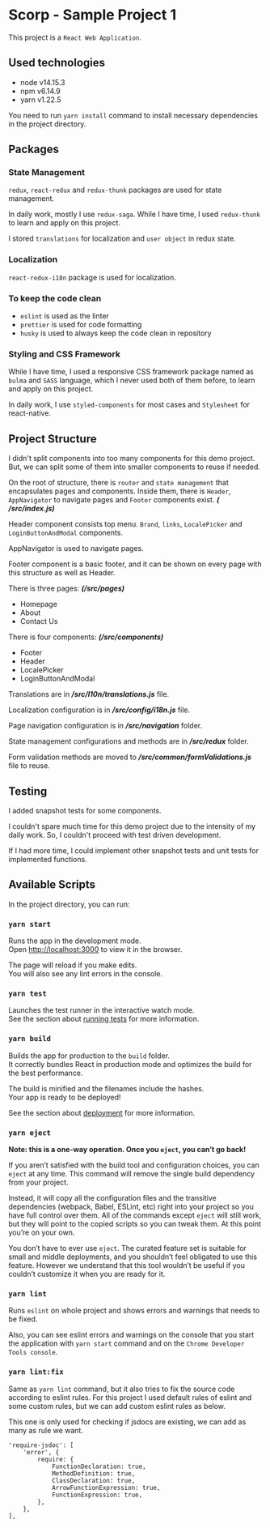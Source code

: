 # Scorp - Sample Project 1

This project is a `React Web Application`.

## Used technologies

- node v14.15.3
- npm v6.14.9
- yarn v1.22.5

You need to run `yarn install` command to install necessary dependencies in the project directory.

## Packages

### State Management

`redux`, `react-redux` and `redux-thunk` packages are used for state management.

In daily work, mostly I use `redux-saga`. While I have time, I used `redux-thunk` to learn and apply on this project.

I stored `translations` for localization and `user object` in redux state.

### Localization

`react-redux-i18n` package is used for localization.

### To keep the code clean

- `eslint` is used as the linter
- `prettier` is used for code formatting
- `husky` is used to always keep the code clean in repository

### Styling and CSS Framework

While I have time, I used a responsive CSS framework package named as `bulma` and `SASS` language, which I never used
both of them before, to learn and apply on this project.

In daily work, I use `styled-components` for most cases and `Stylesheet` for react-native.

## Project Structure

I didn't split components into too many components for this demo project. But, we can split some of them into smaller
components to reuse if needed.

On the root of structure, there is `router` and `state management` that encapsulates pages and components. Inside them,
there is `Header`, `AppNavigator` to navigate pages and `Footer` components exist. ***(
/src/index.js)***

Header component consists top menu. `Brand`, `links`, `LocalePicker` and `LoginButtonAndModal` components.

AppNavigator is used to navigate pages.

Footer component is a basic footer, and it can be shown on every page with this structure as well as Header.

There is three pages: ***(/src/pages)***

- Homepage
- About
- Contact Us

There is four components: ***(/src/components)***

- Footer
- Header
- LocalePicker
- LoginButtonAndModal

Translations are in ***/src/l10n/translations.js*** file.

Localization configuration is in ***/src/config/i18n.js*** file.

Page navigation configuration is in ***/src/navigation*** folder.

State management configurations and methods are in ***/src/redux*** folder.

Form validation methods are moved to ***/src/common/formValidations.js*** file to reuse.

## Testing

I added snapshot tests for some components.

I couldn't spare much time for this demo project due to the intensity of my daily work. So, I couldn't proceed with test
driven development.

If I had more time, I could implement other snapshot tests and unit tests for implemented functions.

## Available Scripts

In the project directory, you can run:

### `yarn start`

Runs the app in the development mode.\
Open [http://localhost:3000](http://localhost:3000) to view it in the browser.

The page will reload if you make edits.\
You will also see any lint errors in the console.

### `yarn test`

Launches the test runner in the interactive watch mode.\
See the section about [running tests](https://facebook.github.io/create-react-app/docs/running-tests) for more
information.

### `yarn build`

Builds the app for production to the `build` folder.\
It correctly bundles React in production mode and optimizes the build for the best performance.

The build is minified and the filenames include the hashes.\
Your app is ready to be deployed!

See the section about [deployment](https://facebook.github.io/create-react-app/docs/deployment) for more information.

### `yarn eject`

**Note: this is a one-way operation. Once you `eject`, you can’t go back!**

If you aren’t satisfied with the build tool and configuration choices, you can `eject` at any time. This command will
remove the single build dependency from your project.

Instead, it will copy all the configuration files and the transitive dependencies (webpack, Babel, ESLint, etc) right
into your project so you have full control over them. All of the commands except `eject` will still work, but they will
point to the copied scripts so you can tweak them. At this point you’re on your own.

You don’t have to ever use `eject`. The curated feature set is suitable for small and middle deployments, and you
shouldn’t feel obligated to use this feature. However we understand that this tool wouldn’t be useful if you couldn’t
customize it when you are ready for it.

### `yarn lint`

Runs `eslint` on whole project and shows errors and warnings that needs to be fixed.

Also, you can see eslint errors and warnings on the console that you start the application with `yarn start` command and
on the `Chrome Developer Tools console`.

### `yarn lint:fix`

Same as `yarn lint` command, but it also tries to fix the source code according to eslint rules. For this project I used
default rules of eslint and some custom rules, but we can add custom eslint rules as below.

This one is only used for checking if jsdocs are existing, we can add as many as rule we want.

```
'require-jsdoc': [
    'error', {
        require: {
            FunctionDeclaration: true, 
            MethodDefinition: true, 
            ClassDeclaration: true, 
            ArrowFunctionExpression: true, 
            FunctionExpression: true, 
        },
    },
],
```
